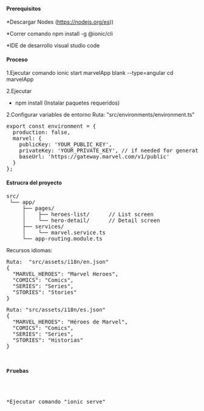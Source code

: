 <H4>Prerequisitos</H4>

*Descargar Nodes (https://nodejs.org/es))

*Correr comando npm install -g @ionic/cli 

*IDE de desarrollo visual studio code

<H4>Proceso</H4>

1.Ejecutar comando ionic start marvelApp blank --type=angular
cd marvelApp

2.Ejecutar 
* npm install (Instalar paquetes requeridos)


2.Configurar variables de entorno
Ruta: "src/environments/environment.ts"
<pre>
export const environment = {
  production: false,
  marvel: {
    publicKey: 'YOUR_PUBLIC_KEY',
    privateKey: 'YOUR_PRIVATE_KEY', // if needed for generating hash
    baseUrl: 'https://gateway.marvel.com/v1/public'
  }
};
</pre>
<h4>Estrucra del proyecto</h4>
<pre>
src/
 └── app/
     ├── pages/
     │    ├── heroes-list/      // List screen
     │    └── hero-detail/      // Detail screen
     ├── services/
     │    └── marvel.service.ts
     └── app-routing.module.ts
</pre>
 Recursos idiomas:
 <pre>
Ruta:  "src/assets/i18n/en.json"
{
  "MARVEL_HEROES": "Marvel Heroes",
  "COMICS": "Comics",
  "SERIES": "Series",
  "STORIES": "Stories"
}
<pre>
Ruta: "src/assets/i18n/es.json"
{
  "MARVEL_HEROES": "Héroes de Marvel",
  "COMICS": "Comics",
  "SERIES": "Series",
  "STORIES": "Historias"
}
</pre>
<h4>Pruebas</h4>

*Ejecutar comando "ionic serve"


 

